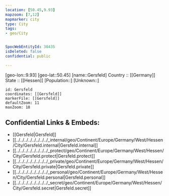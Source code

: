 ```yaml
---
location: [50.45,9.93] 
mapzoom: [7,12] 
mapmarker: city 
type: City
tags:
- geo/City


SpocWebEntityId: 30435
isDeleted: false
confidential: public

---
```

[geo-lon::9.93] 
[geo-lat::50.45] 
[name::Gersfeld] 
Country :: [[Germany]]  
State :: [[Hessen]] 
[Population::] 
[Unknown::] 


```leaflet
id: Gersfeld
coordinates: [[Gersfeld]] 
markerFile: [[Gersfeld]] 
defaultZoom: 11 
maxZoom: 18
```


## Confidential Links & Embeds: 
- [[Gersfeld|Gersfeld]]  
- [[../../../../../../../../_internal/geo/Continent/Europe/Germany/West/Hessen/City/Gersfeld.internal|Gersfeld.internal]] 
- [[../../../../../../../../_protect/geo/Continent/Europe/Germany/West/Hessen/City/Gersfeld.protect|Gersfeld.protect]] 
- [[../../../../../../../../_private/geo/Continent/Europe/Germany/West/Hessen/City/Gersfeld.private|Gersfeld.private]] 
- [[../../../../../../../../_personal/geo/Continent/Europe/Germany/West/Hessen/City/Gersfeld.personal|Gersfeld.personal]] 
- [[../../../../../../../../_secret/geo/Continent/Europe/Germany/West/Hessen/City/Gersfeld.secret|Gersfeld.secret]] 
